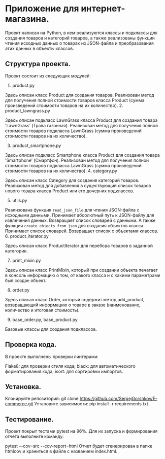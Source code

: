 # Приложение для интернет-магазина.

Проект написан на Python, в нем реализуются классы и подклассы для создания товаров и категорий товаров, 
а также реализованы функции чтения исходных данных о товарах из JSON-файла и преобразования этих данных в объекты
классов.

## Структура проекта.

Проект состоит из следующих модулей:
1. product.py

Здесь описан класс Product для создания товаров. Реализован метод для получения полной стоимости товаров класса Product
(сумма произведений стоимости товаров на их количество).
2. product_lawngrass.py

Здесь описан подкласс LawnGrass класса Product для создания товара 'LawnGrass' (Трава газонная). Реализован метод 
для получения полной стоимости товаров подкласса LawnGrass (сумма произведений стоимости товаров на их количество).

3. product_smartphone.py

Здесь описан подкласс Smartphone класса Product для создания товара 'Smartphone' (Смартфон). Реализован метод 
для получения полной стоимости товаров подкласса LawnGrass (сумма произведений стоимости товаров на их количество).
4. category.py

Здесь описан класс Category для создания категорий товаров. Реализован метод для добавления в существующий список 
товаров нового товара класса Product или его дочерних подклассов.

5. utils.py

Реализована функция `read_json_file` для чтения JSON-файла с исходными данными.
Принимает абсолютный путь к JSON-файлу для извлечения данных. Возвращает список словарей с данными.
А также функция `create_objects_from_json` для создания объектов класса.
Принимает список словарей. Возвращает список с объектами классов.
6. product_iterator.py

Здесь описан класс ProductIterator для перебора товаров в заданной категории.

7. print_mixin.py

Здесь описан класс PrintMixin, который при создании объекта печатает в консоль информацию о том, от какого класса 
и с какими параметрами был создан объект.

8. order.py

Здесь описан класс Order, который содержит метод add_product, возвращающий информацию о товаре в заказе (наименование,
количество и итоговая стоимость).

9. base_order.py, base_product.py

Базовые классы для создания подклассов.

## Проверка кода.
В проекте выполнены проверки линтерами:

Flake8: для проверки стиля кода;
black: для автоматического форматирования кода;
isort: для сортировки импортов.

## Установка.
Клонируйте репозиторий:
git clone https://github.com/SergejGorshkov/E-commerce.git
Установите зависимости:
pip install -r requirements.txt

## Тестирование.
Проект покрыт тестами pytest на 96%. Для их запуска и формирования отчета выполните команду:

pytest --cov=src --cov-report=html
Отчет будет сгенерирован в папке htmlcov и храниться в файле с названием index.html.
